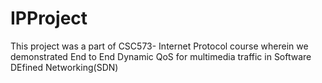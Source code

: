 # IPProject
This project was a part of CSC573- Internet Protocol course wherein we demonstrated End to End Dynamic QoS for multimedia traffic in Software DEfined Networking(SDN)
